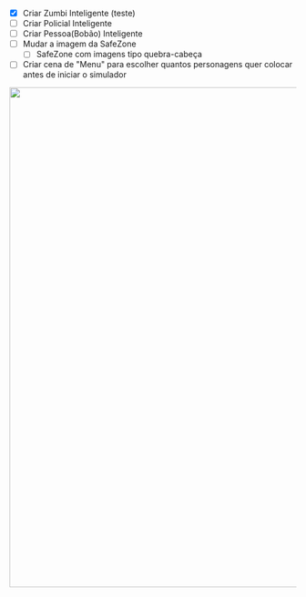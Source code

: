 
<p align="center">
  
  
  - [x] Criar Zumbi Inteligente (teste)
  - [ ] Criar Policial Inteligente
  - [ ] Criar Pessoa(Bobão) Inteligente
  - [ ] Mudar a imagem da SafeZone
       - [ ] SafeZone com imagens tipo quebra-cabeça
  - [ ] Criar cena de "Menu" para escolher quantos personagens quer colocar antes de iniciar o simulador

  <img width="708" height="879" src="https://i.imgur.com/8CpsvID.png">
</p>
